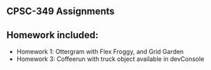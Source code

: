 ## CPSC-349 Assignments

## Homework included:
- Homework 1: Ottergram with Flex Froggy, and Grid Garden
- Homework 3: Coffeerun with truck object available in devConsole